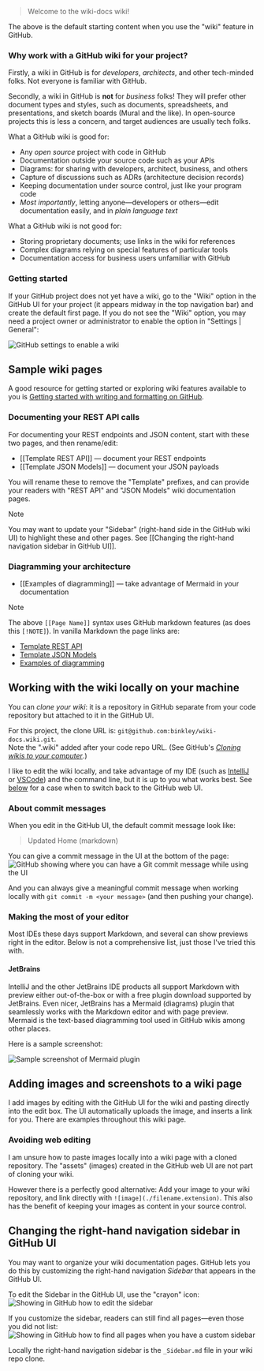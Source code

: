 > Welcome to the wiki-docs wiki!

The above is the default starting content when you use the "wiki" feature in
GitHub.

### Why work with a GitHub wiki for your project?

Firstly, a wiki in GitHub is for _developers_, _architects_, and other
tech-minded folks.
Not everyone is familiar with GitHub.

Secondly, a wiki in GitHub is **not** for _business_ folks!
They will prefer other document types and styles, such as documents,
spreadsheets, and presentations, and sketch boards (Mural and the like).
In open-source projects this is less a concern, and target audiences are 
usually tech folks.

What a GitHub wiki is good for:
- Any _open source_ project with code in GitHub
- Documentation outside your source code such as your APIs
- Diagrams: for sharing with developers, architect, business, and others
- Capture of discussions such as ADRs (architecture decision records)
- Keeping documentation under source control, just like your program code
- _Most importantly_, letting anyone&mdash;developers or others&mdash;edit
  documentation easily, and in _plain language text_ 

What a GitHub wiki is not good for:
- Storing proprietary documents; use links in the wiki for references
- Complex diagrams relying on special features of particular tools
- Documentation access for business users unfamiliar with GitHub

### Getting started

If your GitHub project does not yet have a wiki, go to the "Wiki" option in
the GitHub UI for your project (it appears midway in the top navigation bar)
and create the default first page.
If you do not see the "Wiki" option, you may need a project owner or
administrator to enable the option in "Settings | General":

![GitHub settings to enable a wiki](https://github.com/binkley/wiki-docs/assets/186421/8f75980b-84e3-41ad-aa7e-e5f1f1ac5f62 "GitHub settings to enable a wiki")

## Sample wiki pages

A good resource for getting started or exploring wiki features available to
you is [Getting started with writing and formatting on
  GitHub](https://docs.github.com/en/get-started/writing-on-github/getting-started-with-writing-and-formatting-on-github).

### Documenting your REST API calls

For documenting your REST endpoints and JSON content, start with these two
pages, and then rename/edit:

* [[Template REST API]] &mdash; document your REST endpoints
* [[Template JSON Models]] &mdash; document your JSON payloads

You will rename these to remove the "Template" prefixes, and can provide your
readers with "REST API" and "JSON Models" wiki documentation pages.

> [!NOTE]
> You may want to update your "Sidebar" (right-hand side in the GitHub wiki
> UI) to highlight these and other pages.
> See [[Changing the right-hand navigation sidebar in GitHub UI]].

### Diagramming your architecture

* [[Examples of diagramming]] &mdash; take advantage of Mermaid in your
  documentation

> [!NOTE]
> The above `[[Page Name]]` syntax uses GitHub markdown features (as does this
> `[!NOTE]`).
> In vanilla Markdown the page links are:
> * [Template REST API](./Template-REST-API.md)
> * [Template JSON Models](./Template-JSON-Models.md)
> * [Examples of diagramming](./Examples-of-diagramming.md)

## Working with the wiki locally on your machine

You can _clone your wiki_: it is a repository in GitHub separate from your
code repository but attached to it in the GitHub UI.

For this project, the clone URL is:
`git@github.com:binkley/wiki-docs.wiki.git`.<br/>
Note the ".wiki" added after your code repo URL.
(See GitHub's [_Cloning wikis to your
computer_](https://docs.github.com/en/communities/documenting-your-project-with-wikis/adding-or-editing-wiki-pages#cloning-wikis-to-your-computer).)

I like to edit the wiki locally, and take advantage of my IDE (such as
[IntelliJ](https://www.jetbrains.com/help/idea/markdown.html) or
[VSCode](https://code.visualstudio.com/docs/languages/markdown)) and the
command line, but it is up to you what works best.
See [below](#adding-images-and-screenshots-to-a-wiki-page) for a case when to
switch back to the GitHub web UI.

### About commit messages

When you edit in the GitHub UI, the default commit message look like:

> Updated Home (markdown)

You can give a commit message in the UI at the bottom of the page:<br/>
![GitHub showing where you can have a Git commit message while using the UI](https://github.com/binkley/wiki-docs/assets/186421/e6ec089f-cc8e-4ab6-843a-a2daeacf41fa "GitHub showing where you can have a Git commit message while using the UI")

And you can always give a meaningful commit message when working locally with
`git commit -m <your message>` (and then pushing your change).

### Making the most of your editor

Most IDEs these days support Markdown, and several can show previews right in
the editor.
Below is not a comprehensive list, just those I've tried this with.

#### JetBrains

IntelliJ and the other JetBrains IDE products all support Markdown with
preview either out-of-the-box or with a free plugin download supported by
JetBrains.
Even nicer, JetBrains has a Mermaid (diagrams) plugin that seamlessly works
with the Markdown editor and with page preview.
Mermaid is the text-based diagramming tool used in GitHub wikis among other
places.

Here is a sample screenshot:

![Sample screenshot of Mermaid
plugin](https://github.com/binkley/wiki-docs/assets/186421/2c2cd321-fe83-439d-9db3-e98564609160
"Sample screenshot of Mermaid plugin")

## Adding images and screenshots to a wiki page

I add images by editing with the GitHub UI for the wiki and pasting directly
into the edit box.
The UI automatically uploads the image, and inserts a link for you.
There are examples throughout this wiki page.

### Avoiding web editing

I am unsure how to paste images locally into a wiki page with a cloned
repository.
The "assets" (images) created in the GitHub web UI are not part of cloning
your wiki.

However there is a perfectly good alternative: Add your image to your wiki
repository, and link directly with `![image](./filename.extension)`.
This also has the benefit of keeping your images as content in your source
control.

## Changing the right-hand navigation sidebar in GitHub UI

You may want to organize your wiki documentation pages.
GitHub lets you do this by customizing the right-hand navigation _Sidebar_
that appears in the GitHub UI.

To edit the Sidebar in the GitHub UI, use the "crayon" icon:<br/>
![Showing in GitHub how to edit the sidebar](https://github.com/binkley/wiki-docs/assets/186421/9e4c088f-3aef-42ca-b137-e769d65a0872 "Showing in GitHub how to edit the sidebar")

If you customize the sidebar, readers can still find all pages&mdash;even
those you did not list:<br/>
![Showing in GitHub how to find all pages when you have a custom sidebar](https://github.com/binkley/wiki-docs/assets/186421/decb1b18-0318-44d2-bb39-d48c9aa8a570 "Showing in GitHub how to find all pages when you have a custom sidebar")

Locally the right-hand navigation sidebar is the `_Sidebar.md` file in your
wiki repo clone.
